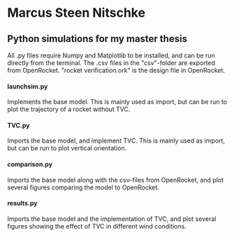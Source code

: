 # Marcus Steen Nitschke
## Python simulations for my master thesis
All .py files require Numpy and Matplotlib to be installed, and can be run directly from the terminal. The .csv files in the "csv"-folder are exported from OpenRocket. "rocket verification.ork" is the design file in OpenRocket.


#### launchsim.py
Implements the base model. This is mainly used as import, but can be run to plot the trajectory of a rocket without TVC.

#### TVC.py
Imports the base model, and implement TVC. This is mainly used as import, but can be run to plot vertical orientation.

#### comparison.py
Imports the base model along with the csv-files from OpenRocket, and plot several figures comparing the model to OpenRocket.

#### results.py
Imports the base model and the implementation of TVC, and plot several figures showing the effect of TVC in different wind conditions.
